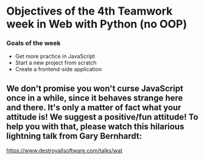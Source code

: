 # Objectives of the 4th Teamwork week in Web with Python (no OOP)

### Goals of the week

  * Get more practice in JavaScript
  * Start a new project from scratch
  * Create a frontend-side application



## We don't promise you won't curse JavaScript once in a while, since it behaves strange here and there. It's only a matter of fact what your attitude is! We suggest a positive/fun attitude! To help you with that, please watch this hilarious lightning talk from Gary Bernhardt:

<https://www.destroyallsoftware.com/talks/wat>
